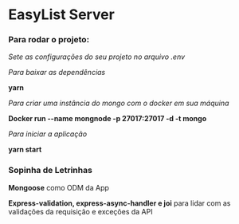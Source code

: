 # EasyList Server

### Para rodar o projeto:

_Sete as configurações do seu projeto no arquivo .env_

_Para baixar as dependências_

**yarn**

_Para criar uma instância do mongo com o docker em sua máquina_

**Docker run --name mongnode -p 27017:27017 -d -t mongo**

_Para iniciar a aplicação_

**yarn start**

### Sopinha de Letrinhas

**Mongoose** como ODM da App

**Express-validation, express-async-handler e joi** para lidar com as validações da requisição e exceções da API
